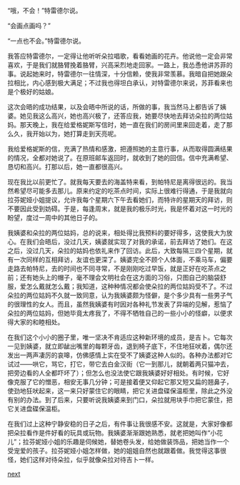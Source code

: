 
“哦，不会！”特雷德尔说。

“会画点画吗？”

“一点也不会。”特雷德尔说。

我答应特雷德尔，一定得让他听听朵拉唱歌，看看她画的花卉。他说他一定会非常喜欢，于是我们就胳臂挽着胳臂，兴高采烈地走回家。一路上，我怂恿他讲苏菲的事。说起她来时，特雷德尔一往情深，十分信赖，使我非常羡慕。我暗自把她跟朵拉相比，内心感到极大满足；不过我也得坦白承认，对特雷德尔来说，苏菲看来也是个极好的姑娘。

这次会晤的成功结果，以及会晤中所说的话，所做的事，我当然马上都告诉了姨婆。她见我这么高兴，她也高兴极了，还答应我，她要尽快地去拜访朵拉的两位姑妈。那天晚上，我在给爱格妮斯写信时，她一直在我们的房间里来回走着，走了那么久，我开始以为，她打算走到天亮呢。

我给爱格妮斯的信，充满了热情和感激，把遵照她的主意行事，从而取得圆满结果的情况，全都对她说了。在原班邮车返回时，就收到了她的回信。信中充满希望、恳切和高兴。打那以后，她一直都很高兴。

现在我比以前更忙了。就我每天要去的海盖特来看，到帕特尼是离得很远的。我当然希望尽可能多去那儿。原来约定的吃茶点时间，实际上很难行得通，于是我就向拉芬妮娅小姐提议，允许我每个星期六下午去看她们，而特许的星期天的拜访，则不要因此受到妨碍。于是，每逢周末，就是我的极乐时光，我是怀着对这一时光的盼望，度过一周中的其他日子的。

我姨婆和朵拉的两位姑妈，总的说来，相处得比我预料的要好得多，这使我大为放心。在我们会晤后，没过几天，姨婆就实现了对我的承诺，前去拜访了她们。在这之后，没过几天，朵拉的姑妈也依礼来作了回访。此后，大致每隔三四个星期，就有一次同样的互相拜访，友谊也更深了。姨婆完全不顾个人体面，不乘马车，偏要走路去帕特尼，去的时间也不同寻常，不是刚刚吃过早饭，就是正好在吃茶点之前；还有她头上的帽子，毫不理会文明社会在这方面的习俗，只图自己的脑袋舒服，爱怎么戴就怎么戴；我知道，这种种情况都会使朵拉的两位姑妈受不了。不过朵拉的两位姑妈不久就一致同意，认为我姨婆颇为怪僻，是个多少具有一些男子气的很理性的女人。而且，虽然我姨婆有时因对各种礼节发表了异端的见解，惹恼了朵拉的两位姑妈，但她毕竟太疼我了，不得不牺牲自己的一些小小的怪癖，以便求得大家的和睦相处。

在我们这个小小的圈子里，唯一坚决不肯适应这种新环境的成员，是吉卜。它每次一见到姨婆，就立即龇出嘴里的每颗牙齿，退到椅子底下，不住地狂吠着，偶尔还发出一两声凄厉的哀嗥，仿佛感情上实在受不了姨婆这种人似的。各种办法都对它试过——哄它，骂它，打它，带它去白金汉街（它一到那儿，就朝着两只猫冲去，把旁边看的人全都吓坏了）；但怎么也没法使它跟我姨婆好好相处。有时候，它好像克服了它的憎恶，相安无事几分钟；可是接着便又仰起它那又短又扁的翘鼻子，使劲地狂吠起来，这一来只好蒙住它的眼睛，把它关进盘碟保温柜里，除此之外没有别的办法。到了后来，只要听说我姨婆来到门口，朵拉就用块手巾把它蒙住，把它关进盘碟保温柜。

在我们过上这种宁静安稳的日子之后，有件事让我很感不安。这就是，大家好像都把朵拉看作是件好看的玩具或玩物。我姨婆渐渐跟她熟悉，就老把她叫作“小花儿”；拉芬妮娅小姐的乐趣是伺候她，替她卷头发，给她做装饰品，把她当作一个受宠爱的孩子。拉芬妮娅小姐怎样做，她的姐姐自然也就跟着做。我觉得这事很怪，她们这样对待朵拉，似乎就像朵拉对待吉卜一样。

[next](page532.md)